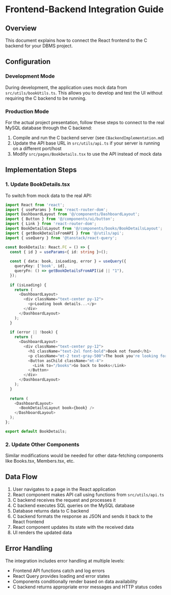 
# Frontend-Backend Integration Guide

## Overview
This document explains how to connect the React frontend to the C backend for your DBMS project. 

## Configuration

### Development Mode
During development, the application uses mock data from `src/utils/bookUtils.ts`. This allows you to develop and test the UI without requiring the C backend to be running.

### Production Mode
For the actual project presentation, follow these steps to connect to the real MySQL database through the C backend:

1. Compile and run the C backend server (see `CBackendImplementation.md`)
2. Update the API base URL in `src/utils/api.ts` if your server is running on a different port/host
3. Modify `src/pages/BookDetails.tsx` to use the API instead of mock data

## Implementation Steps

### 1. Update BookDetails.tsx

To switch from mock data to the real API:

```typescript
import React from 'react';
import { useParams } from 'react-router-dom';
import DashboardLayout from '@/components/DashboardLayout';
import { Button } from '@/components/ui/button';
import { Link } from 'react-router-dom';
import BookDetailsLayout from '@/components/books/BookDetailsLayout';
import { getBookDetailsFromAPI } from '@/utils/api';
import { useQuery } from '@tanstack/react-query';

const BookDetails: React.FC = () => {
  const { id } = useParams<{ id: string }>();
  
  const { data: book, isLoading, error } = useQuery({
    queryKey: ['book', id],
    queryFn: () => getBookDetailsFromAPI(id || "1"),
  });
  
  if (isLoading) {
    return (
      <DashboardLayout>
        <div className="text-center py-12">
          <p>Loading book details...</p>
        </div>
      </DashboardLayout>
    );
  }
  
  if (error || !book) {
    return (
      <DashboardLayout>
        <div className="text-center py-12">
          <h1 className="text-2xl font-bold">Book not found</h1>
          <p className="mt-2 text-gray-500">The book you're looking for doesn't exist.</p>
          <Button asChild className="mt-4">
            <Link to="/books">Go back to books</Link>
          </Button>
        </div>
      </DashboardLayout>
    );
  }
  
  return (
    <DashboardLayout>
      <BookDetailsLayout book={book} />
    </DashboardLayout>
  );
};

export default BookDetails;
```

### 2. Update Other Components

Similar modifications would be needed for other data-fetching components like Books.tsx, Members.tsx, etc.

## Data Flow

1. User navigates to a page in the React application
2. React component makes API call using functions from `src/utils/api.ts`
3. C backend receives the request and processes it
4. C backend executes SQL queries on the MySQL database
5. Database returns data to C backend
6. C backend formats the response as JSON and sends it back to the React frontend
7. React component updates its state with the received data
8. UI renders the updated data

## Error Handling

The integration includes error handling at multiple levels:
- Frontend API functions catch and log errors
- React Query provides loading and error states
- Components conditionally render based on data availability
- C backend returns appropriate error messages and HTTP status codes
